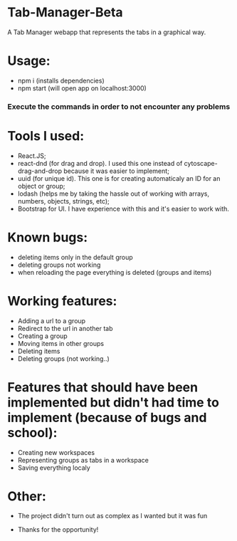 # Tab-Manager-Beta

A Tab Manager webapp that represents the tabs in a graphical way.


<h1>Usage:</h1>
<ul>
    <li>npm i (installs dependencies)</li>
    <li>npm start (will open app on localhost:3000)</li>
</ul>
<h3>Execute the commands in order to not encounter any problems</h3>

<h1>Tools I used:</h1>
<ul>
    <li>React.JS;</li>
    <li>react-dnd (for drag and drop). I used this one instead of cytoscape-drag-and-drop because it was easier to implement;</li>
    <li>uuid (for unique id). This one is for creating automaticaly an ID for an object or group;</li>
    <li>lodash (helps me by taking the hassle out of working with arrays, numbers, objects, strings, etc);</li>
    <li>Bootstrap for UI. I have experience with this and it's easier to work with.</li>
</ul> 

<h1>Known bugs:</h1>
<ul>
    <li>deleting items only in the default group</li>
    <li>deleting groups not working</li>
    <li>when reloading the page everything is deleted (groups and items)</li>
</ul>

<h1>Working features:</h1>
<ul>
    <li>Adding a url to a group</li>
    <li>Redirect to the url in another tab</li>
    <li>Creating a group</li>
    <li>Moving items in other groups</li>
    <li>Deleting items</li>
    <li>Deleting groups (not working..)</li>
</ul>

<h1>Features that should have been implemented but didn't had time to implement (because of bugs and school):</h1>
<ul>
    <li>Creating new workspaces</li>
    <li>Representing groups as tabs in a workspace</li>
    <li>Saving everything localy</li>
</ul>


<h1>Other:</h1>
<ul>
    <li>
    <p>The project didn't turn out as complex as I wanted but it was fun</p>
    </li>
    <li><p>Thanks for the opportunity!</p></li>
</ul>


